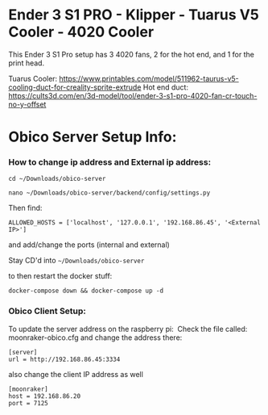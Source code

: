 # Ender 3 S1 PRO - Klipper - Tuarus V5 Cooler - 4020 Cooler
This Ender 3 S1 Pro setup has 3 4020 fans, 2 for the hot end, and 1 for the print head.

Tuarus Cooler: https://www.printables.com/model/511962-taurus-v5-cooling-duct-for-creality-sprite-extrude
Hot end duct: https://cults3d.com/en/3d-model/tool/ender-3-s1-pro-4020-fan-cr-touch-no-y-offset

# Obico Server Setup Info:

### How to change ip address and External ip address: 
```cd ~/Downloads/obico-server ```

```nano ~/Downloads/obico-server/backend/config/settings.py```


Then find:

```ALLOWED_HOSTS = ['localhost', '127.0.0.1', '192.168.86.45', '<External IP>']```

and add/change the ports (internal and external) 

Stay CD'd into ```~/Downloads/obico-server ``` 

to then restart the docker stuff: 

```docker-compose down && docker-compose up -d```

### Obico Client Setup:
To update the server address on the raspberry pi: 
Check the file called: moonraker-obico.cfg
and change the address there:
```
[server]
url = http://192.168.86.45:3334
```

also change the client IP address as well 

```
[moonraker]
host = 192.168.86.20
port = 7125
```
